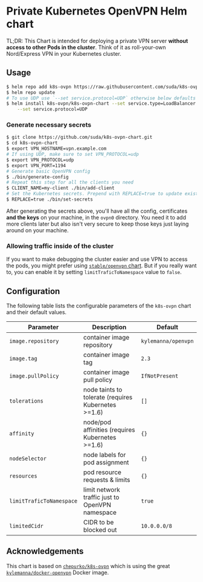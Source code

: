 # Private Kubernetes OpenVPN Helm chart

TL;DR: This Chart is intended for deploying a private VPN server **without access to other Pods in the cluster**.
Think of it as roll-your-own Nord/Express VPN in your Kubernetes cluster.

## Usage

```bash
$ helm repo add k8s-ovpn https://raw.githubusercontent.com/suda/k8s-ovpn-chart/master
$ helm repo update
# To use UDP use `--set service.protocol=UDP` otherwise below defaults to TCP
$ helm install k8s-ovpn/k8s-ovpn-chart --set service.type=LoadBalancer \
    --set service.protocol=UDP
```

### Generate necessary secrets

```bash
$ git clone https://github.com/suda/k8s-ovpn-chart.git
$ cd k8s-ovpn-chart
$ export VPN_HOSTNAME=vpn.example.com
# If using UDP, make sure to set VPN_PROTOCOL=udp
$ export VPN_PROTOCOL=udp
$ export VPN_PORT=1194
# Generate basic OpenVPN config
$ ./bin/generate-config
# Repeat this step for all the clients you need
$ CLIENT_NAME=my-client ./bin/add-client
# Set the Kubernetes secrets. Prepend with REPLACE=true to update existing ones
$ REPLACE=true ./bin/set-secrets
```

After generating the secrets above, you'll have all the config, certificates **and the keys** on your machine, in the `ovpn0` directory. You need it to add more clients later but also isn't very secure to keep those keys just laying around on your machine.

### Allowing traffic inside of the cluster

If you want to make debugging the cluster easier and use VPN to access the pods, you might prefer using [`stable/openvpn` chart](https://github.com/helm/charts/tree/master/stable/openvpn).
But if you really want to, you can enable it by setting `limitTraficToNamespace` value to `false`.

## Configuration

The following table lists the configurable parameters of the `k8s-ovpn` chart and their default values.

| Parameter                | Description                                         | Default             |
| ------------------------ | --------------------------------------------------- | ------------------- |
| `image.repository`       | container image repository                          | `kylemanna/openvpn` |
| `image.tag`              | container image tag                                 | `2.3`               |
| `image.pullPolicy`       | container image pull policy                         | `IfNotPresent`      |
| `tolerations`            | node taints to tolerate (requires Kubernetes >=1.6) | `[]`                |
| `affinity`               | node/pod affinities (requires Kubernetes >=1.6)     | `{}`                |
| `nodeSelector`           | node labels for pod assignment                      | `{}`                |
| `resources`              | pod resource requests & limits                      | `{}`                |
| `limitTraficToNamespace` | limit network traffic just to OpenVPN namespace     | `true`              |
| `limitedCidr`            | CIDR to be blocked out                              | `10.0.0.0/8`        |

## Acknowledgements

This chart is based on [`chepurko/k8s-ovpn`](https://github.com/chepurko/k8s-ovpn) which is using the great [`kylemanna/docker-openvpn`](https://github.com/kylemanna/docker-openvpn) Docker image.
